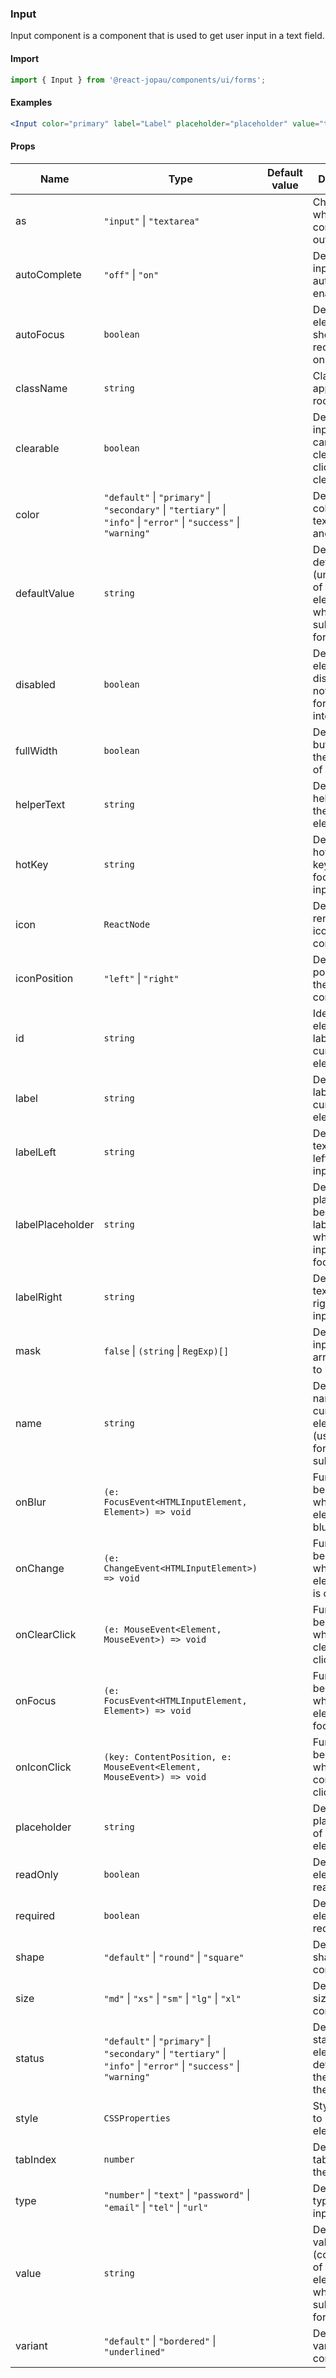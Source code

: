 ### Input

Input component is a component that is used to get user input in a text field.

#### Import

```jsx
import { Input } from '@react-jopau/components/ui/forms';
```

#### Examples

```jsx
<Input color="primary" label="Label" placeholder="placeholder" value="text" />
```

#### Props

| Name             | Type                                                                                                               | Default value | Description                                                                                   |
| ---------------- | ------------------------------------------------------------------------------------------------------------------ | ------------- | --------------------------------------------------------------------------------------------- |
| as               | `"input"` \| `"textarea"`                                                                                          |               | Changes which tag component outputs                                                           |
| autoComplete     | `"off"` \| `"on"`                                                                                                  |               | Defines if the input has autocomplete enabled.                                                |
| autoFocus        | `boolean`                                                                                                          |               | Defines the element should receive focus on render.                                           |
| className        | `string`                                                                                                           |               | Classnames applied to root element                                                            |
| clearable        | `boolean`                                                                                                          |               | Defines if the input element can be cleared by clicking the clear button.                     |
| color            | `"default"` \| `"primary"` \| `"secondary"` \| `"tertiary"` \| `"info"` \| `"error"` \| `"success"` \| `"warning"` |               | Defines the color of input text, border and label.                                            |
| defaultValue     | `string`                                                                                                           |               | Defines the default value (uncontrolled) of the current element, used when submitting a form. |
| disabled         | `boolean`                                                                                                          |               | Defines if the element is disabled and not available for interaction.                         |
| fullWidth        | `boolean`                                                                                                          |               | Defines if the button takes the full width of its parent.                                     |
| helperText       | `string`                                                                                                           |               | Defines the helper text of the input element.                                                 |
| hotKey           | `string`                                                                                                           |               | Defines the hot keybinding to focus the input element.                                        |
| icon             | `ReactNode`                                                                                                        |               | Defines the render of the icon of the component.                                              |
| iconPosition     | `"left"` \| `"right"`                                                                                              |               | Defines the position of the icon in the component.                                            |
| id               | `string`                                                                                                           |               | Identifies the element that labels the current element.                                       |
| label            | `string`                                                                                                           |               | Defines the label of the current element.                                                     |
| labelLeft        | `string`                                                                                                           |               | Defines the text label at left of the input                                                   |
| labelPlaceholder | `string`                                                                                                           |               | Defines the placeholder, it becomes a label element when the input is focused.                |
| labelRight       | `string`                                                                                                           |               | Defines the text label at right of the input                                                  |
| mask             | `false` \| `(string` \| `RegExp)[]`                                                                                |               | Defines the input mask array pattern to be used.                                              |
| name             | `string`                                                                                                           |               | Define the name for the current element (used for form submission).                           |
| onBlur           | `(e: FocusEvent<HTMLInputElement, Element>) => void`                                                               |               | Function to be called when the element is blurred.                                            |
| onChange         | `(e: ChangeEvent<HTMLInputElement>) => void`                                                                       |               | Function to be called when the element value is changed.                                      |
| onClearClick     | `(e: MouseEvent<Element, MouseEvent>) => void`                                                                     |               | Function to be called when the clear button is clicked.                                       |
| onFocus          | `(e: FocusEvent<HTMLInputElement, Element>) => void`                                                               |               | Function to be called when the element is focused.                                            |
| onIconClick      | `(key: ContentPosition, e: MouseEvent<Element, MouseEvent>) => void`                                               |               | Function to be called when the content is clicked.                                            |
| placeholder      | `string`                                                                                                           |               | Defines the placeholder of the input element.                                                 |
| readOnly         | `boolean`                                                                                                          |               | Defines if the element is read-only.                                                          |
| required         | `boolean`                                                                                                          |               | Defines if the element is required.                                                           |
| shape            | `"default"` \| `"round"` \| `"square"`                                                                             |               | Defines the shape of the component.                                                           |
| size             | `"md"` \| `"xs"` \| `"sm"` \| `"lg"` \| `"xl"`                                                                     |               | Defines the size of the component.                                                            |
| status           | `"default"` \| `"primary"` \| `"secondary"` \| `"tertiary"` \| `"info"` \| `"error"` \| `"success"` \| `"warning"` |               | Defines the status of the element and determines the color of the border.                     |
| style            | `CSSProperties`                                                                                                    |               | Styles applied to root element                                                                |
| tabIndex         | `number`                                                                                                           |               | Defines the tab order of the element.                                                         |
| type             | `"number"` \| `"text"` \| `"password"` \| `"email"` \| `"tel"` \| `"url"`                                          |               | Defines the type of the input element.                                                        |
| value            | `string`                                                                                                           |               | Defines the value (controlled) of the current element, used when submitting a form.           |
| variant          | `"default"` \| `"bordered"` \| `"underlined"`                                                                      |               | Defines the variant of the component.                                                         |
